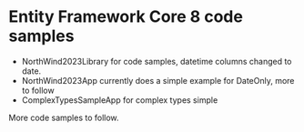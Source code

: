 # Entity Framework Core 8 code samples

- NorthWind2023Library for code samples, datetime columns changed to date.
- NorthWind2023App currently does a simple example for DateOnly, more to follow
- ComplexTypesSampleApp for complex types simple

More code samples to follow.